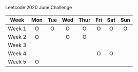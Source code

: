 Leetcode 2020 June Challenge

|Week|Mon|Tue|Wed|Thur|Fri|Sat|Sun|  
|:---:|:---:|:---:|:---:|:---:|:---:|:---:|:---:|
|Week 1| O | O | O | O | O | O | O |
|Week 2| O |  | O | O |  |  |  |
|Week 3|  |  |  |  |  |  |  |
|Week 4|  |  |  |  | O | O |  |
|Week 5| O |  |
